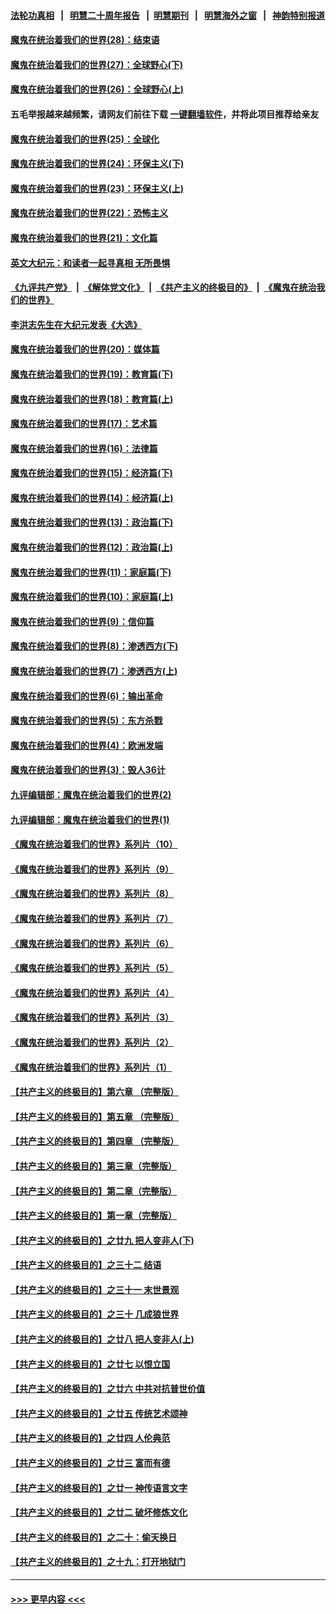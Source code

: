 #### [法轮功真相](https://github.com/gfw-breaker/truth/blob/master/README.md?t=0) &nbsp;&nbsp;|&nbsp;&nbsp; [明慧二十周年报告](https://github.com/gfw-breaker/mh-reports/blob/master/README.md?t=0) &nbsp;&nbsp;|&nbsp;&nbsp;[明慧期刊](https://github.com/gfw-breaker/mh-qikan) &nbsp;&nbsp;|&nbsp;&nbsp; [明慧海外之窗](https://github.com/gfw-breaker/mh-news/blob/master/README.md?t=0) &nbsp;&nbsp;|&nbsp;&nbsp; [神韵特别报道](https://github.com/gfw-breaker/mh-news/blob/master/shenyun.md?t=0)
#### [魔鬼在统治着我们的世界(28)：结束语](../pages/nsc422/n10936246.md?t=07060501) 
#### [魔鬼在统治着我们的世界(27)：全球野心(下)](../pages/nsc422/n10928319.md?t=07060501) 
#### [魔鬼在统治着我们的世界(26)：全球野心(上)](../pages/nsc422/n10900318.md?t=07060501) 
#### 五毛举报越来越频繁，请网友们前往下载 [一键翻墙软件](https://github.com/gfw-breaker/ssr-accounts)，并将此项目推荐给亲友
#### [魔鬼在统治着我们的世界(25)：全球化](../pages/nsc422/n10788205.md?t=07060501) 
#### [魔鬼在统治着我们的世界(24)：环保主义(下)](../pages/nsc422/n10695307.md?t=07060501) 
#### [魔鬼在统治着我们的世界(23)：环保主义(上)](../pages/nsc422/n10688613.md?t=07060501) 
#### [魔鬼在统治着我们的世界(22)：恐怖主义](../pages/nsc422/n10614727.md?t=07060501) 
#### [魔鬼在统治着我们的世界(21)：文化篇](../pages/nsc422/n10597706.md?t=07060501) 
#### [英文大纪元：和读者一起寻真相 无所畏惧](../pages/nsc422/n12542027.md?t=07060501) 
#### [《九评共产党》](https://github.com/begood0513/9ping.md/blob/master/README.md) &nbsp;|&nbsp; [《解体党文化》](../../../../jtdwh.md/blob/master/README.md)  &nbsp;|&nbsp; [《共产主义的终极目的》](../../../../gczydzjmd.md/blob/master/README.md) &nbsp;|&nbsp; [《魔鬼在统治我们的世界》](../../../../mgztzwmdsj.md/blob/master/README.md) 
#### [李洪志先生在大纪元发表《大选》](../pages/nsc422/n12534746.md?t=07060501) 
#### [魔鬼在统治着我们的世界(20)：媒体篇](../pages/nsc422/n10586579.md?t=07060501) 
#### [魔鬼在统治着我们的世界(19)：教育篇(下)](../pages/nsc422/n10564808.md?t=07060501) 
#### [魔鬼在统治着我们的世界(18)：教育篇(上)](../pages/nsc422/n10526970.md?t=07060501) 
#### [魔鬼在统治着我们的世界(17)：艺术篇](../pages/nsc422/n10499093.md?t=07060501) 
#### [魔鬼在统治着我们的世界(16)：法律篇](../pages/nsc422/n10485969.md?t=07060501) 
#### [魔鬼在统治着我们的世界(15)：经济篇(下)](../pages/nsc422/n10469975.md?t=07060501) 
#### [魔鬼在统治着我们的世界(14)：经济篇(上)](../pages/nsc422/n10457370.md?t=07060501) 
#### [魔鬼在统治着我们的世界(13)：政治篇(下)](../pages/nsc422/n10448270.md?t=07060501) 
#### [魔鬼在统治着我们的世界(12)：政治篇(上)](../pages/nsc422/n10444576.md?t=07060501) 
#### [魔鬼在统治着我们的世界(11)：家庭篇(下)](../pages/nsc422/n10440961.md?t=07060501) 
#### [魔鬼在统治着我们的世界(10)：家庭篇(上)](../pages/nsc422/n10435448.md?t=07060501) 
#### [魔鬼在统治着我们的世界(9)：信仰篇](../pages/nsc422/n10432159.md?t=07060501) 
#### [魔鬼在统治着我们的世界(8)：渗透西方(下)](../pages/nsc422/n10429603.md?t=07060501) 
#### [魔鬼在统治着我们的世界(7)：渗透西方(上)](../pages/nsc422/n10426013.md?t=07060501) 
#### [魔鬼在统治着我们的世界(6)：输出革命](../pages/nsc422/n10421536.md?t=07060501) 
#### [魔鬼在统治着我们的世界(5)：东方杀戮](../pages/nsc422/n10417707.md?t=07060501) 
#### [魔鬼在统治着我们的世界(4)：欧洲发端](../pages/nsc422/n10414890.md?t=07060501) 
#### [魔鬼在统治着我们的世界(3)：毁人36计](../pages/nsc422/n10411583.md?t=07060501) 
#### [九评编辑部：魔鬼在统治着我们的世界(2)](../pages/nsc422/n10410036.md?t=07060501) 
#### [九评编辑部：魔鬼在统治着我们的世界(1)](../pages/nsc422/n10406825.md?t=07060501) 
#### [《魔鬼在统治着我们的世界》系列片（10）](../pages/nsc422/n12292670.md?t=07060501) 
#### [《魔鬼在统治着我们的世界》系列片（9）](../pages/nsc422/n12290859.md?t=07060501) 
#### [《魔鬼在统治着我们的世界》系列片（8）](../pages/nsc422/n12287445.md?t=07060501) 
#### [《魔鬼在统治着我们的世界》系列片（7）](../pages/nsc422/n12283425.md?t=07060501) 
#### [《魔鬼在统治着我们的世界》系列片（6）](../pages/nsc422/n12282314.md?t=07060501) 
#### [《魔鬼在统治着我们的世界》系列片（5）](../pages/nsc422/n12281419.md?t=07060501) 
#### [《魔鬼在统治着我们的世界》系列片（4）](../pages/nsc422/n12274024.md?t=07060501) 
#### [《魔鬼在统治着我们的世界》系列片（3）](../pages/nsc422/n12271322.md?t=07060501) 
#### [《魔鬼在统治着我们的世界》系列片（2）](../pages/nsc422/n12269049.md?t=07060501) 
#### [《魔鬼在统治着我们的世界》系列片（1）](../pages/nsc422/n12267575.md?t=07060501) 
#### [【共产主义的终极目的】第六章 （完整版）](../pages/nsc422/n11428913.md?t=07060501) 
#### [【共产主义的终极目的】第五章 （完整版）](../pages/nsc422/n11428912.md?t=07060501) 
#### [【共产主义的终极目的】第四章 （完整版）](../pages/nsc422/n11428907.md?t=07060501) 
#### [【共产主义的终极目的】第三章（完整版）](../pages/nsc422/n11428848.md?t=07060501) 
#### [【共产主义的终极目的】第二章（完整版）](../pages/nsc422/n11428831.md?t=07060501) 
#### [【共产主义的终极目的】第一章（完整版）](../pages/nsc422/n11417651.md?t=07060501) 
#### [【共产主义的终极目的】之廿九 把人变非人(下)](../pages/nsc422/n11344140.md?t=07060501) 
#### [【共产主义的终极目的】之三十二 结语](../pages/nsc422/n11360535.md?t=07060501) 
#### [【共产主义的终极目的】之三十一 末世景观](../pages/nsc422/n11351129.md?t=07060501) 
#### [【共产主义的终极目的】之三十 几成狼世界](../pages/nsc422/n11348280.md?t=07060501) 
#### [【共产主义的终极目的】之廿八 把人变非人(上)](../pages/nsc422/n11340492.md?t=07060501) 
#### [【共产主义的终极目的】之廿七 以恨立国](../pages/nsc422/n11336944.md?t=07060501) 
#### [【共产主义的终极目的】之廿六 中共对抗普世价值](../pages/nsc422/n11324785.md?t=07060501) 
#### [【共产主义的终极目的】之廿五 传统艺术颂神](../pages/nsc422/n11296396.md?t=07060501) 
#### [【共产主义的终极目的】之廿四 人伦典范](../pages/nsc422/n11296397.md?t=07060501) 
#### [【共产主义的终极目的】之廿三 富而有德](../pages/nsc422/n11283598.md?t=07060501) 
#### [【共产主义的终极目的】之廿一 神传语言文字](../pages/nsc422/n11263265.md?t=07060501) 
#### [【共产主义的终极目的】之廿二 破坏修炼文化](../pages/nsc422/n11245728.md?t=07060501) 
#### [【共产主义的终极目的】之二十：偷天换日](../pages/nsc422/n11238846.md?t=07060501) 
#### [【共产主义的终极目的】之十九：打开地狱门](../pages/nsc422/n11206376.md?t=07060501) 

----
#### [ >>> 更早内容 <<< ](../indexes/nsc422-earlier.md)
